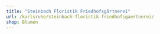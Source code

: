 ```yaml
---
title: "Steinbach Floristik Friedhofsgärtnerei"
url: /karlsruhe/steinbach-floristik-friedhofsgaertnerei/
shop: Blumen
---
```

